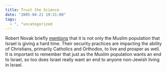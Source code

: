 ```yaml
---
title: Trust the Science
date: "2005-04-21 19:31:00"
tags:
  - ", "uncategorized
---
```

<p> Robert Novak briefly <a href="http://www.townhall.com/columnists/robertnovak/rn20050418.shtml">mentions</a>
that it is not only the Muslim population that Israel is giving a
hard time.  Their security practices are impacting the ability of
Christians, primarily Catholics and Orthodox, to live and prosper
as well.  It is important to remember that just as the Muslim
population wants an end to Israel, so too does Israel really want
an end to anyone non-Jewish living in Israel.</p>

